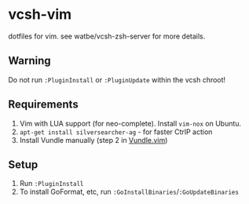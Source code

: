 # vcsh-vim
dotfiles for vim. see watbe/vcsh-zsh-server for more details.

## Warning
Do not run `:PluginInstall` or `:PluginUpdate` within the vcsh chroot!

## Requirements
1. Vim with LUA support (for neo-complete). Install `vim-nox` on Ubuntu.
2. `apt-get install silversearcher-ag` - for faster CtrlP action
2. Install Vundle manually (step 2 in [Vundle.vim](https://github.com/VundleVim/Vundle.vim))

## Setup
1. Run `:PluginInstall`
1. To install GoFormat, etc, run `:GoInstallBinaries`/`:GoUpdateBinaries`
